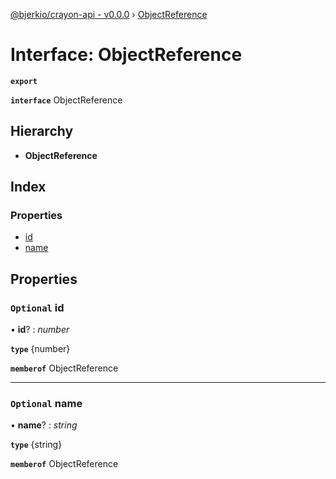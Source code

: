 [@bjerkio/crayon-api - v0.0.0](../README.md) › [ObjectReference](objectreference.md)

# Interface: ObjectReference

**`export`** 

**`interface`** ObjectReference

## Hierarchy

* **ObjectReference**

## Index

### Properties

* [id](objectreference.md#optional-id)
* [name](objectreference.md#optional-name)

## Properties

### `Optional` id

• **id**? : *number*

**`type`** {number}

**`memberof`** ObjectReference

___

### `Optional` name

• **name**? : *string*

**`type`** {string}

**`memberof`** ObjectReference
